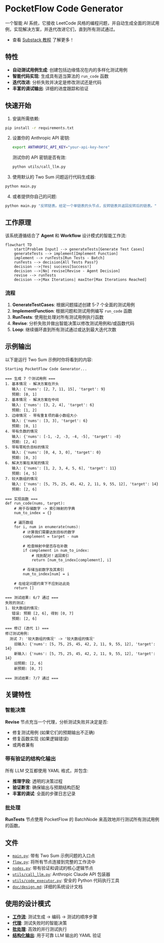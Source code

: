 # PocketFlow Code Generator

一个智能 AI 系统，它接收 LeetCode 风格的编程问题，并自动生成全面的测试用例，实现解决方案，并迭代改进它们，直到所有测试通过。

- 查看 [Substack 教程](https://pocketflow.substack.com/p/build-your-own-ai-code-generator) 了解更多！

## 特性

- **自动测试用例生成**: 创建包括边缘情况在内的多样化测试用例
- **智能代码实现**: 生成具有适当算法的 `run_code` 函数
- **迭代改进**: 分析失败并决定是修改测试还是代码
- **丰富的调试输出**: 详细的进度跟踪和验证

## 快速开始

1. 安装所需依赖:
```bash
pip install -r requirements.txt
```

2. 设置你的 Anthropic API 密钥:
    ```bash
    export ANTHROPIC_API_KEY="your-api-key-here"
    ```
    测试你的 API 密钥是否有效:
    ```bash
    python utils/call_llm.py
    ```

3. 使用默认的 Two Sum 问题运行代码生成器:
```bash
python main.py
```

4. 或者提供你自己的问题:
```bash
python main.py "反转链表。给定一个单链表的头节点，反转链表并返回反转后的链表。"
```

## 工作原理

该系统遵循结合了 **Agent** 和 **Workflow** 设计模式的智能工作流:

```mermaid
flowchart TD
    start[Problem Input] --> generateTests[Generate Test Cases]
    generateTests --> implement[Implement Function]
    implement --> runTests[Run Tests - Batch]
    runTests --> decision{All Tests Pass?}
    decision -->|Yes| success[Success!]
    decision -->|No| revise[Revise - Agent Decision]
    revise --> runTests
    decision -->|Max Iterations| maxIter[Max Iterations Reached]
```

### 流程

1. **GenerateTestCases**: 根据问题描述创建 5-7 个全面的测试用例
2. **ImplementFunction**: 根据问题和测试用例编写 `run_code` 函数
3. **RunTests**: 使用批处理对所有测试用例执行函数
4. **Revise**: 分析失败并做出智能决策以修改测试用例和/或函数代码
5. **Loop**: 继续循环直到所有测试通过或达到最大迭代次数

## 示例输出

以下是运行 Two Sum 示例时你将看到的内容:

```
Starting PocketFlow Code Generator...

=== 生成 7 个测试用例 ===
1. 基本情况 - 解决方案在开头
   输入: {'nums': [2, 7, 11, 15], 'target': 9}
   预期: [0, 1]
2. 基本情况 - 解决方案在中间
   输入: {'nums': [3, 2, 4], 'target': 6}
   预期: [1, 2]
3. 边缘情况 - 带有重复项的最小数组大小
   输入: {'nums': [3, 3], 'target': 6}
   预期: [0, 1]
4. 带有负数的情况
   输入: {'nums': [-1, -2, -3, -4, -5], 'target': -8}
   预期: [2, 4]
5. 带有零和负目标的情况
   输入: {'nums': [0, 4, 3, 0], 'target': 0}
   预期: [0, 3]
6. 解决方案在末尾的情况
   输入: {'nums': [1, 2, 3, 4, 5, 6], 'target': 11}
   预期: [4, 5]
7. 较大数组的情况
   输入: {'nums': [5, 75, 25, 45, 42, 2, 11, 9, 55, 12], 'target': 14}
   预期: [2, 6]

=== 实现函数 ===
def run_code(nums, target):
    # 用于存储数字 -> 索引映射的字典
    num_to_index = {}
    
    # 遍历数组
    for i, num in enumerate(nums):
        # 计算我们需要达到目标的数字
        complement = target - num
        
        # 检查映射中是否存在补数
        if complement in num_to_index:
            # 找到配对！返回索引
            return [num_to_index[complement], i]
        
        # 存储当前数字及其索引
        num_to_index[num] = i
    
    # 在给定问题约束下不应到达此处
    return []

=== 测试结果: 6/7 通过 ===
失败的测试:
1. 较大数组的情况:
   错误: 预期 [2, 6], 得到 [0, 7]
   预期: [2, 6]

=== 修订 (迭代 1) ===
修订测试用例:
  测试 7: '较大数组的情况' -> '较大数组的情况'
    旧输入: {'nums': [5, 75, 25, 45, 42, 2, 11, 9, 55, 12], 'target': 14}
    新输入: {'nums': [5, 75, 25, 45, 42, 2, 11, 9, 55, 12], 'target': 14}
    旧预期: [2, 6]
    新预期: [0, 7]

=== 测试结果: 7/7 通过 ===
```

## 关键特性

### 智能决策
**Revise** 节点充当一个代理，分析测试失败并决定是否:
- 修复测试用例 (如果它们的预期输出不正确)
- 修复函数实现 (如果逻辑错误)
- 或两者兼有

### 带有验证的结构化输出
所有 LLM 交互都使用 YAML 格式，并包含:
- **推理字段**: 透明的决策过程
- **验证断言**: 确保输出与预期结构匹配
- **丰富的调试**: 全面的步骤日志记录

### 批处理
**RunTests** 节点使用 PocketFlow 的 BatchNode 来高效地并行测试所有测试用例的函数。

## 文件

- [`main.py`](./main.py): 带有 Two Sum 示例问题的入口点
- [`flow.py`](./flow.py): 将所有节点连接到完整的工作流中
- [`nodes.py`](./nodes.py): 带有验证和调试的核心逻辑节点
- [`utils/call_llm.py`](./utils/call_llm.py): Anthropic Claude API 包装器
- [`utils/code_executor.py`](./utils/code_executor.py): 安全的 Python 代码执行工具
- [`doc/design.md`](./doc/design.md): 详细的系统设计文档

## 使用的设计模式

- **[工作流](https://the-pocket.github.io/PocketFlow/design_pattern/workflow.html)**: 测试生成 → 编码 → 测试的顺序步骤
- **[代理](https://the-pocket.github.io/PocketFlow/design_pattern/agent.html)**: 测试失败时的智能决策
- **[批处理](https://the-pocket.github.io/PocketFlow/core_abstraction/batch.html)**: 高效的并行测试执行
- **[结构化输出](https://the-pocket.github.io/PocketFlow/design_pattern/structure.html)**: 用于可靠 LLM 输出的 YAML 验证

